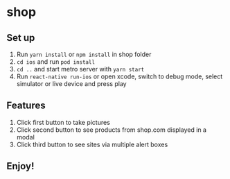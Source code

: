 # shop

## Set up

1. Run `yarn install` or `npm install` in shop folder
2. `cd ios` and run `pod install`
3. `cd ..` and start metro server with `yarn start`
4. Run `react-native run-ios` or open xcode, switch to debug mode, select simulator or live device and press play

## Features

1. Click first button to take pictures
2. Click second button to see products from shop.com displayed in a modal
3. Click third button to see sites via multiple alert boxes

## Enjoy!


